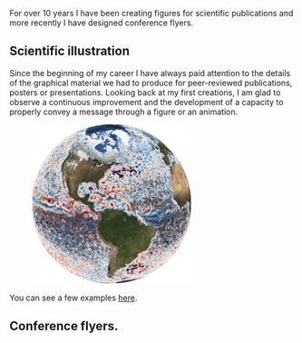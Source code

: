 For over 10 years I have been creating figures for scientific publications 
and more recently I have designed conference flyers.

## Scientific illustration

Since the beginning of my career I have always paid attention to the details
of the graphical material we had to produce for peer-reviewed publications, posters or presentations.
Looking back at my first creations, I am glad to observe a continuous improvement and the development of
a capacity to properly convey a message through a figure or an animation.

<figure>
  <img src="./altim_global3.jpg" alt="Global altimetry map obtained with Diva" width="66%">
</figure> 

You can see a few examples [here](./figures.md).

## Conference flyers.


